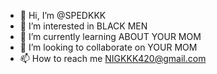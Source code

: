 - 👋 Hi, I’m @SPEDKKK
- 👀 I’m interested in BLACK MEN
- 🌱 I’m currently learning ABOUT YOUR MOM
- 💞️ I’m looking to collaborate on YOUR MOM
- 📫 How to reach me NIGKKK420@gmail.com

